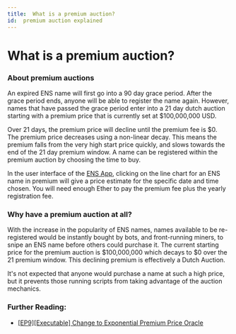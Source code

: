 ```yaml
---
title:  What is a premium auction?
id:  premium auction explained
---
```


# What is a premium auction?

### About premium auctions

An expired ENS name will first go into a 90 day grace period. After the grace period ends, anyone will be able to register the name again. However, names that have passed the grace period enter into a 21 day dutch auction starting with a premium price that is currently set at $100,000,000 USD.

Over 21 days, the premium price will decline until the premium fee is $0. The premium price decreases using a non-linear decay. This means the premium falls from the very high start price quickly, and slows towards the end of the 21 day premium window. A name can be registered within the premium auction by choosing the time to buy.

In the user interface of the [ENS App](https://app.ens.domains), clicking on the line chart for an ENS name in premium will give a price estimate for the specific date and time chosen. You will need enough Ether to pay the premium fee plus the yearly registration fee.

<!-- ![](<../../.gitbook/assets/image (17).png>) -->

### Why have a premium auction at all?

With the increase in the popularity of ENS names, names available to be re-registered would be instantly bought by bots, and front-running miners, to snipe an ENS name before others could purchase it.
The current starting price for the premium auction is $100,000,000 which decays to $0 over the 21 premium window. This declining premium is effectively a Dutch Auction.

It's not expected that anyone would purchase a name at such a high price, but it prevents those running scripts from taking advantage of the auction mechanics.

### Further Reading:

* [\[EP9\]\[Executable\] Change to Exponential Premium Price Oracle](https://docs.ens.domains/v/governance/governance-proposals/ep9-executable-change-to-exponential-premium-price-oracle)
